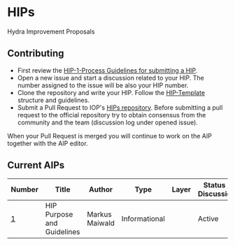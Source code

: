 # HIPs
Hydra Improvement Proposals
## Contributing
- First review the [HIP-1-Process Guidelines for submitting a HIP](HIPS/hip-1.md). 
- Open a new issue and start a discussion related to your HIP. The number assigned to the issue will be also your HIP number.
- Clone the repository and write your HIP. Follow the [HIP-Template](HIP-template.md) structure and guidelines. 
- Submit a Pull Request to IOP's [HIPs repository](https://github.com/Internet-of-People/HIPs). Before submitting a pull request to the official repository try to obtain consensus from the community and the team (discussion log under opened issue).

When your Pull Request is merged you will continue to work on the AIP together with the AIP editor. 

## Current AIPs
| Number        | Title        | Author | Type  | Layer        | Status / Discussion |
| ------------- | ------------ | ------ | ----- | ------------ | ------------------- |
| [1](HIPS/hip-1.md) | HIP Purpose and Guidelines | Markus Maiwald | Informational | | Active |
